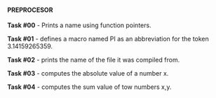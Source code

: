 #### PREPROCESOR

**Task #00** - Prints a name using function pointers.

**Task #01** - defines a macro named PI as an abbreviation for the token 3.14159265359.

**Task #02** - prints the name of the file it was compiled from.

**Task #03** - computes the absolute value of a number x.

**Task #04** - computes the sum value of tow numbers x,y.
